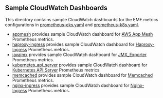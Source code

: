 ## Sample CloudWatch Dashboards

This directory contains sample CloudWatch dashboards for the EMF metrics configurations in [prometheus-eks.yaml](../prometheus-eks.yaml) and [prometheus-k8s.yaml](../prometheus-k8s.yaml).

* [appmesh](appmesh) provides sample CloudWatch dashboard for [AWS App Mesh](https://aws.amazon.com/app-mesh/) Prometheus metrics.
* [haproxy-ingress](haproxy-ingress) provides sample CloudWatch dashboard for [Haproxy-Ingress](https://github.com/helm/charts/tree/master/incubator/haproxy-ingress) Prometheus metrics.
* [javajmx](javajmx) provides sample CloudWatch dashboard for [JMX_Exporter](https://github.com/prometheus/jmx_exporter) Prometheus metrics.
* [kubernetes_api_server](kubernetes_api_server) provides sample CloudWatch dashboard for [Kubernetes API Server](https://github.com/prometheus/prometheus/blob/master/documentation/examples/prometheus-kubernetes.yml) Prometheus metrics.
* [memcached](memcached) provides sample CloudWatch dashboard for [Memcached](https://github.com/helm/charts/tree/master/stable/memcached) Prometheus metrics.
* [nginx-ingress](nginx-ingress) provides sample CloudWatch dashboard for [Nginx-Ingress](https://github.com/helm/charts/tree/master/stable/nginx-ingress) Prometheus metrics.
